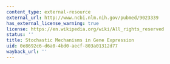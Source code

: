 ```yaml
---
content_type: external-resource
external_url: http://www.ncbi.nlm.nih.gov/pubmed/9023339
has_external_license_warning: true
license: https://en.wikipedia.org/wiki/All_rights_reserved
status: ''
title: Stochastic Mechanisms in Gene Expression
uid: 0e8692c6-d6a0-4bd0-aecf-803a01312d77
wayback_url: ''
---
```


